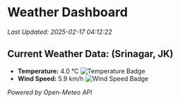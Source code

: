 
# Weather Dashboard

_Last Updated: 2025-02-17 04:12:22_

## Current Weather Data: (Srinagar, JK)
- **Temperature:** 4.0 °C ![Temperature Badge](https://img.shields.io/badge/Temperature-Low%20Temp-blue)
- **Wind Speed:** 5.9 km/h ![Wind Speed Badge](https://img.shields.io/badge/Wind%20Speed-Light%20Wind-blue)

*Powered by Open-Meteo API*
